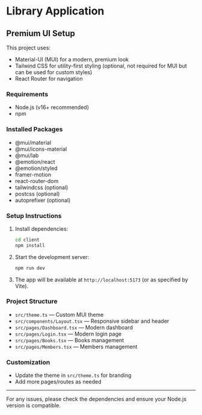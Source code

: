 # Library Application

## Premium UI Setup

This project uses:
- Material-UI (MUI) for a modern, premium look
- Tailwind CSS for utility-first styling (optional, not required for MUI but can be used for custom styles)
- React Router for navigation

### Requirements
- Node.js (v16+ recommended)
- npm

### Installed Packages
- @mui/material
- @mui/icons-material
- @mui/lab
- @emotion/react
- @emotion/styled
- framer-motion
- react-router-dom
- tailwindcss (optional)
- postcss (optional)
- autoprefixer (optional)

### Setup Instructions

1. Install dependencies:
   ```sh
   cd client
   npm install
   ```

2. Start the development server:
   ```sh
   npm run dev
   ```

3. The app will be available at `http://localhost:5173` (or as specified by Vite).

### Project Structure
- `src/theme.ts` — Custom MUI theme
- `src/components/Layout.tsx` — Responsive sidebar and header
- `src/pages/Dashboard.tsx` — Modern dashboard
- `src/pages/Login.tsx` — Modern login page
- `src/pages/Books.tsx` — Books management
- `src/pages/Members.tsx` — Members management

### Customization
- Update the theme in `src/theme.ts` for branding
- Add more pages/routes as needed

---

For any issues, please check the dependencies and ensure your Node.js version is compatible.
